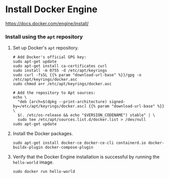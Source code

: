 # Install Docker Engine
https://docs.docker.com/engine/install/

### Install using the `apt` repository

1. Set up Docker's `apt` repository.

   ```
   # Add Docker's official GPG key:
   sudo apt-get update
   sudo apt-get install ca-certificates curl
   sudo install -m 0755 -d /etc/apt/keyrings
   sudo curl -fsSL {{% param "download-url-base" %}}/gpg -o /etc/apt/keyrings/docker.asc
   sudo chmod a+r /etc/apt/keyrings/docker.asc
   
   # Add the repository to Apt sources:
   echo \
     "deb [arch=$(dpkg --print-architecture) signed-by=/etc/apt/keyrings/docker.asc] {{% param "download-url-base" %}} \
     $(. /etc/os-release && echo "$VERSION_CODENAME") stable" | \
     sudo tee /etc/apt/sources.list.d/docker.list > /dev/null
   sudo apt-get update
   ```

2. Install the Docker packages.

   ```
   sudo apt-get install docker-ce docker-ce-cli containerd.io docker-buildx-plugin docker-compose-plugin
   ```
   
3. Verify that the Docker Engine installation is successful by running the
   `hello-world` image.

   ```
   sudo docker run hello-world
   ```
